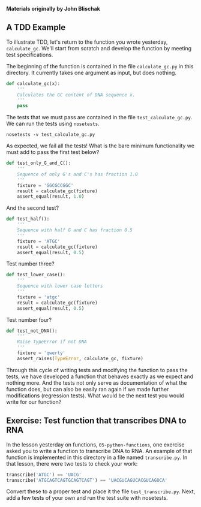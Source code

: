 **Materials originally by John Blischak**

## A TDD Example

To illustrate TDD, let's return to the function you wrote yesterday,
`calculate_gc`. We'll start from scratch and develop the function
by meeting test specifications. 

The beginning of the function is contained in the file `calculate_gc.py`
in this directory. It currently takes one argument as input, but does
nothing.

```python
def calculate_gc(x):
    '''
    Calculates the GC content of DNA sequence x.
    '''
    pass
```

The tests that we must pass are contained in the file
`test_calculate_gc.py`. We can run the tests using `nosetests`.

    nosetests -v test_calculate_gc.py

As expected, we fail all the tests! What is the bare minimum 
functionality we must add to pass the first test below?

```python
def test_only_G_and_C():
    '''
    Sequence of only G's and C's has fraction 1.0
    '''
    fixture = 'GGCGCCGGC'
    result = calculate_gc(fixture)
    assert_equal(result, 1.0)
```

And the second test?

```python
def test_half():
    '''
    Sequence with half G and C has fraction 0.5
    '''
    fixture = 'ATGC'
    result = calculate_gc(fixture)
    assert_equal(result, 0.5)
```

Test number three?

```python
def test_lower_case():
    '''
    Sequence with lower case letters
    '''
    fixture = 'atgc'
    result = calculate_gc(fixture)
    assert_equal(result, 0.5)
```

Test number four?

```python
def test_not_DNA():
    '''
    Raise TypeError if not DNA
    '''
    fixture = 'qwerty'
    assert_raises(TypeError, calculate_gc, fixture)
```

Through this cycle of writing tests and modifying the function to pass 
the tests, we have developed a function that behaves exactly as we 
expect and nothing more. And the tests not only serve as documentation 
of what the function does, but can also be easily ran again if we made 
further modifications (regression tests). What would be the next test 
you would write for our function?

## Exercise: Test function that transcribes DNA to RNA

In the lesson yesterday on functions, `05-python-functions`, one exercise
asked you to write a function to transcribe DNA to RNA. An example of
that function is implemented in this directory in a file named
`transcribe.py`. In that lesson, there were two tests to check your
work:

```python
transcribe('ATGC') == 'UACG'
transcribe('ATGCAGTCAGTGCAGTCAGT') == 'UACGUCAGUCACGUCAGUCA'
```

Convert these to a proper test and place it the file `test_transcribe.py`.
Next, add a few tests of your own and run the test suite with nosetests.
